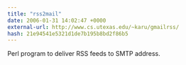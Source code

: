 ```yaml
---
title: "rss2mail"
date: 2006-01-31 14:02:47 +0000
external-url: http://www.cs.utexas.edu/~karu/gmailrss/
hash: 21e94541e5321d1de7b195b8bd2f86b5
---
```


Perl program to deliver RSS feeds to SMTP address.
